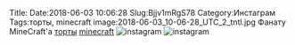 Title:
Date:2018-06-03 10:06:28
Slug:Bjjv1mRgS78
Category:Инстаграм
Tags:торты, minecraft
image:2018-06-03_10-06-28_UTC_2_tntl.jpg
Фанату MineCraft'a [торты]({tag}торты) [minecraft]({tag}minecraft)
![instagram]({attach}images/2018-06-03_10-06-28_UTC_2.jpg)
![instagram]({attach}images/2018-06-03_10-06-28_UTC_1.jpg)
